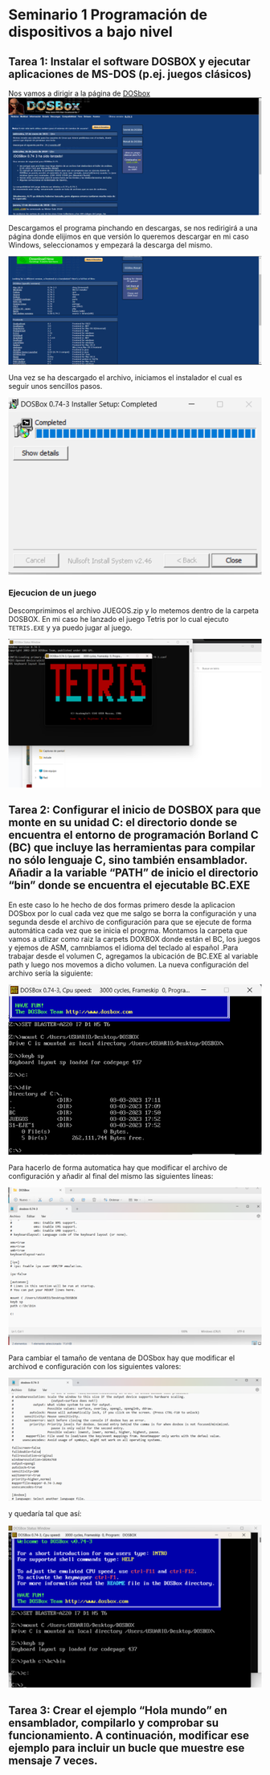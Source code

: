 # Seminario 1 Programación de dispositivos a bajo nivel

## Tarea 1: Instalar el software DOSBOX y ejecutar aplicaciones de MS-DOS (p.ej. juegos clásicos)
Nos vamos a dirigir a la página de [DOSbox](https://www.dosbox.com/download.php?main=1)
![dosbox_web](https://github.com/juanfran00/PDIH/blob/main/S1/img/dosbox_installer.png)

Descargamos el programa pinchando en descargas, se nos redirigirá a una página donde elijimos en que versión lo queremos descargar en mi caso Windows, seleccionamos y empezará la descarga del mismo.

![dosbox_downloads](https://github.com/juanfran00/PDIH/blob/main/S1/img/bosbox_downloads.png)

Una vez se ha descargado el archivo, iniciamos el instalador el cual es seguir unos sencillos pasos.

![dosbox_installer](https://github.com/juanfran00/PDIH/blob/main/S1/img/instalacion_completada.png)

### Ejecucion de un juego
Descomprimimos el archivo JUEGOS.zip y lo metemos dentro de la carpeta DOSBOX. En mi caso he lanzado el juego Tetris por lo cual ejecuto `TETRIS.EXE` y ya puedo jugar al juego.

![tetris_juego](https://github.com/juanfran00/PDIH/blob/main/S1/img/dosbox_juego.png)


## Tarea 2: Configurar el inicio de DOSBOX para que monte en su unidad C: el directorio donde se encuentra el entorno de programación Borland C (BC) que incluye las herramientas para compilar no sólo lenguaje C, sino también ensamblador. Añadir a la variable “PATH” de inicio el directorio “bin” donde se encuentra el ejecutable BC.EXE

En este caso lo he hecho de dos formas primero desde la aplicacion DOSbox por lo cual cada vez que me salgo se borra la configuración y una segunda desde el archivo de configuración para que se ejecute de forma automática cada vez que se inicia el progrma.
Montamos la carpeta que vamos a utlizar como raiz la carpets DOXBOX donde están el BC, los juegos y ejemos de ASM, camnbiamos el idioma del teclado al español .Para trabajar desde el volumen C, agregamos la ubicación de BC.EXE al variable path y luego nos movemos a dicho volumen. La nueva configuración del archivo sería la siguiente:

![dosbox_configuracion](https://github.com/juanfran00/PDIH/blob/main/S1/img/montar_unidad_c.png)

Para hacerlo de forma automatica hay que modificar el archivo de configuración y añadir al final del mismo las siguientes líneas:

![archivo_configuracion](https://github.com/juanfran00/PDIH/blob/main/S1/img/archivo_configuracion.png)

Para cambiar el tamaño de ventana de DOSbox hay que modificar el archivod e configuración con los siguientes valores:

![cambio_ventana](https://github.com/juanfran00/PDIH/blob/main/S1/img/cambiar_tamanio.png)

y quedaría tal que así:

![cambio_ventana_final](https://github.com/juanfran00/PDIH/blob/main/S1/img/cambio_tamanio.png)

## Tarea 3: Crear el ejemplo “Hola mundo” en ensamblador, compilarlo y comprobar su funcionamiento. A continuación, modificar ese ejemplo para incluir un bucle que muestre ese mensaje 7 veces.
